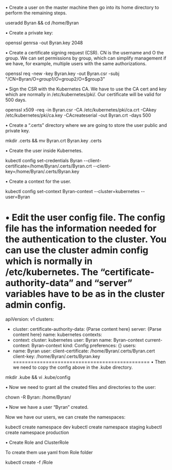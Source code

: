 •	Create a user on the master machine then go into its home directory to perform the remaining steps.

useradd Byran && cd /home/Byran

•	Create a private key:

openssl genrsa -out Byran.key 2048

•	Create a certificate signing request (CSR). CN is the username and O the group. We can set permissions by group, 
which can simplify management if we have, for example, multiple users with the same authorizations.

openssl req -new -key Byran.key -out Byran.csr -subj "/CN=Byran/O=$group1/O=$group2/O=$group3"

•	Sign the CSR with the Kubernetes CA. We have to use the CA cert and key which are normally in /etc/kubernetes/pki/. Our certificate will be valid for 500 days.

openssl x509 -req -in Byran.csr -CA /etc/kubernetes/pki/ca.crt -CAkey /etc/kubernetes/pki/ca.key -CAcreateserial -out Byran.crt -days 500

•	Create a “.certs” directory where we are going to store the user public and private key.

mkdir .certs && mv Byran.crt Byran.key .certs

•	Create the user inside Kubernetes.

kubectl config set-credentials Byran --client-certificate=/home/Byran/.certs/Byran.crt --client-key=/home/Byran/.certs/Byran.key

•	Create a context for the user.

kubectl config set-context Byran-context --cluster=kubernetes --user=Byran

•	Edit the user config file. 
The config file has the information needed for the authentication to the cluster. 
You can use the cluster admin config which is normally in /etc/kubernetes. 
The “certificate-authority-data” and “server” variables have to be as in the cluster admin config.
=====================
apiVersion: v1
clusters:
- cluster:
 certificate-authority-data: {Parse content here}
 server: {Parse content here}
name: kubernetes
contexts:
- context:
 cluster: kubernetes
 user: Byran
name: Byran-context
current-context: Byran-context
kind: Config
preferences: {}
users:
- name: Byran
user:
 client-certificate: /home/Byran/.certs/Byran.cert
 client-key: /home/Byran/.certs/Byran.key
==============================================
•	Then we need to copy the config above in the .kube directory.

mkdir .kube && vi .kube/config

•	Now we need to grant all the created files and directories to the user:

chown -R Byran: /home/Byran/

•	Now we have a user “Byran” created. 

Now we have our users, we can create the namespaces:

kubectl create namespace dev
kubectl create namespace staging
kubectl create namespace production

•	Create Role and ClusterRole
 
To create them use yaml from Role folder

kubectl create -f /Role



